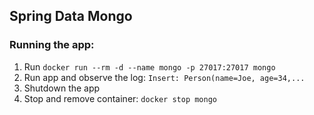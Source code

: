 ## Spring Data Mongo

### Running the app:

1. Run `docker run --rm -d --name mongo -p 27017:27017 mongo`
2. Run app and observe the log: `Insert: Person(name=Joe, age=34,...`
3. Shutdown the app
4. Stop and remove container: `docker stop mongo`


